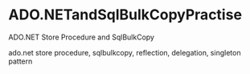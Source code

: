 # ADO.NETandSqlBulkCopyPractise
ADO.NET Store Procedure and SqlBulkCopy

ado.net store procedure, sqlbulkcopy, reflection, delegation, singleton pattern
